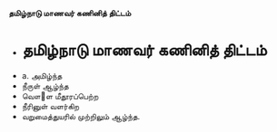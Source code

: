 **தமிழ்நாடு மாணவர் கணினித் திட்டம்**
- # தமிழ்நாடு மாணவர் கணினித் திட்டம்
- a. அமிழ்ந்த
- நீருள் ஆழ்ந்த
- வௌ஢ள மீதூரப்பெற்ற
- நீரினுள் வளர்கிற
- வறுமைத்துயரில் முற்றிலும் ஆழ்ந்த.

